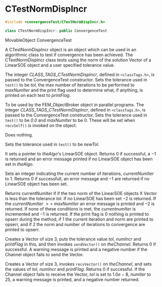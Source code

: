 # CTestNormDispIncr

```cpp
#include <convergenceTest/CTestNormDispIncr.h>

class CTestNormDispIncr: public ConvergenceTest
```

MovableObject
ConvergenceTest






A CTestNormDispIncr object is an object which can be used in an
algorithmic class to test if convergence has been achieved. The
CTestNormDispIncr class tests using the norm of the solution Vector of a
LinearSOE object and a user specified tolerance value.

































The integer *CLASS_TAGS_CTestNormDispIncr*, defined in
 `<classTags.h>`, is passed to the ConvergenceTest constructor. Sets
the tolerance used in `test()` to be *tol*, the max number of iterations
to be performed to *maxNumIter* and the print flag used to determine
what, if anything, is printed on each test to *printFlag*.

To be used by the FEM_ObjectBroker object in parallel programs. The
integer *CLASS_TAGS_CTestNormDispIncr*, defined in  `<classTags.h>`, is
passed to the ConvergenceTest constructor. Sets the tolerance used in
`test()` to be *0.0* and *maxNumIter* to be $0$. These will be set when
`recvSelf()` is invoked on the object.




Does nothing.




Sets the tolerance used in `test()` to be *newTol*.

It sets a pointer to *theAlgo*'s LinearSOE object. Returns $0$ if
successful, a $-1$ is returned and an error message printed if no
LinearSOE object has been set in *theAlgo*.

Sets an integer indicating the current number of iterations,
*currentNumIter* to $1$. Returns $0$ if successfull, an error message
and $-1$ are returned if no LinearSOE object has been set.

Returns currentNumIter if if the two norm of the LinearSOE objects X
Vector is less than the tolerance *tol*. If no LinearSOE has been set
$-2$ is returned. If the *currentNumIter* $>=$ *maxNumIter* an error
message is printed and $-2$ is returned. If none of these conditions is
met, the *currentnumIter* is incremented and $-1$ is returned. If the
print flag is $0$ nothing is printed to opserr during the method, if $1$
the current iteration and norm are printed to opserr, and if $2$ the
norm and number of iterations to convergence are printed to opserr.

Creates a Vector of size 3, puts the tolerance value *tol*, *numIncr*
and *printFlag* in this, and then invokes `sendVector()` on
*theChannel*. Returns $0$ if successful. A warning message is printed
and a negative number if the Channel object fails to send the Vector.

Creates a Vector of size 3, invokes `recvVector()` on *theChannel*, and
sets the values of *tol*, *numIncr* and *printFlag*. Returns $0$ if
successful. If the Channel object fails to receive the Vector, *tol* is
set to $1.0e-8$, *numIter* to $25$, a warning message is printed, and a
negative number returned.
